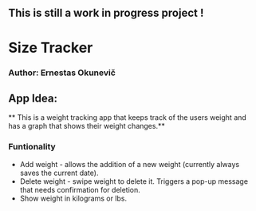 ## This is still a work in progress project !

# Size Tracker

### Author: Ernestas Okunevič

## App Idea:
** This is a weight tracking app that keeps track of the users weight and has a
graph that shows their weight changes.**

### Funtionality
* Add weight - allows the addition of a new weight (currently always saves the current date).
* Delete weight - swipe weight to delete it. Triggers a pop-up message that needs confirmation for deletion.
* Show weight in kilograms or lbs.
